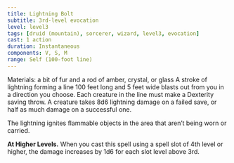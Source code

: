 ```yaml
---
title: Lightning Bolt
subtitle: 3rd-level evocation
level: level3
tags: [druid (mountain), sorcerer, wizard, level3, evocation]
cast: 1 action
duration: Instantaneous
components: V, S, M
range: Self (100-foot line)
---
```

Materials: a bit of fur and a rod of amber, crystal, or glass
A stroke of lightning forming a line 100 feet long and 5 feet wide blasts out from you in a direction you choose. Each creature in the line must make a Dexterity saving throw. A creature takes 8d6 lightning damage on a failed save, or half as much damage on a successful one.

The lightning ignites flammable objects in the area that aren’t being worn or carried.

**At Higher Levels.** When you cast this spell using a spell slot of 4th level or higher, the damage increases by 1d6 for each slot level above 3rd.